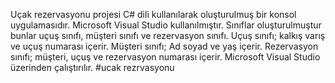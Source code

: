 Uçak rezervasyonu projesi C# dili kullanılarak oluşturulmuş bir konsol uygulamasıdır. Microsoft Visual Studio kullanılmıştır. Sınıflar oluşturulmuştur bunlar uçuş sınıfı, müşteri sınıfı ve rezervasyon sınıfı. Uçuş sınıfı; kalkış varış ve uçuş numarası içerir. Müşteri sınıfı; Ad soyad ve yaş içerir. Rezervasyon sınıfı; müşteri, uçuş ve rezervasyon numarası içerir. Microsoft Visual Studio üzerinden çalıştırılır. #ucak rezrvasyonu
